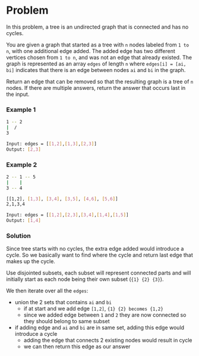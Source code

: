 # Problem

In this problem, a tree is an undirected graph that is connected and has no cycles.

You are given a graph that started as a tree with `n` nodes labeled from `1 to n`, with one additional edge added. The added edge has two different vertices chosen from `1 to n`, and was not an edge that already existed. The graph is represented as an array `edges` of length `n` where `edges[i] = [ai, bi]` indicates that there is an edge between nodes `ai` and `bi` in the graph.

Return an edge that can be removed so that the resulting graph is a tree of `n` nodes. If there are multiple answers, return the answer that occurs last in the input.

### Example 1

```bash
1 -- 2
|  /
3

Input: edges = [[1,2],[1,3],[2,3]]
Output: [2,3]
```

### Example 2

```bash
2 -- 1 -- 5
|    |
3 -- 4

[[1,2], [1,3], [3,4], [3,5], [4,6], [5,6]]
2,1,3,4

Input: edges = [[1,2],[2,3],[3,4],[1,4],[1,5]]
Output: [1,4]
```

### Solution

Since tree starts with no cycles, the extra edge added would introduce a cycle. So we basically want to find where the cycle and return last
edge that makes up the cycle.

Use disjointed subsets, each subset will represent connected parts and will initially start as each node being their own subset (`{1} {2} {3}`).

We then iterate over all the `edges`:

- union the 2 sets that contains `ai` and `bi`
  - if at start and we add edge `[1,2]`, `{1} {2} becomes {1,2}`
  - since we added edge between `1` and `2` they are now connected so they should belong to same subset
- if adding edge and `ai` and `bi` are in same set, adding this edge would introduce a cycle
  - adding the edge that connects 2 existing nodes would result in cycle
  - we can then return this edge as our answer
